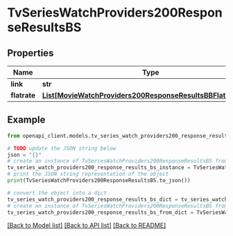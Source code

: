 # TvSeriesWatchProviders200ResponseResultsBS


## Properties

Name | Type | Description | Notes
------------ | ------------- | ------------- | -------------
**link** | **str** |  | [optional] 
**flatrate** | [**List[MovieWatchProviders200ResponseResultsBBFlatrateInner]**](MovieWatchProviders200ResponseResultsBBFlatrateInner.md) |  | [optional] 

## Example

```python
from openapi_client.models.tv_series_watch_providers200_response_results_bs import TvSeriesWatchProviders200ResponseResultsBS

# TODO update the JSON string below
json = "{}"
# create an instance of TvSeriesWatchProviders200ResponseResultsBS from a JSON string
tv_series_watch_providers200_response_results_bs_instance = TvSeriesWatchProviders200ResponseResultsBS.from_json(json)
# print the JSON string representation of the object
print(TvSeriesWatchProviders200ResponseResultsBS.to_json())

# convert the object into a dict
tv_series_watch_providers200_response_results_bs_dict = tv_series_watch_providers200_response_results_bs_instance.to_dict()
# create an instance of TvSeriesWatchProviders200ResponseResultsBS from a dict
tv_series_watch_providers200_response_results_bs_from_dict = TvSeriesWatchProviders200ResponseResultsBS.from_dict(tv_series_watch_providers200_response_results_bs_dict)
```
[[Back to Model list]](../README.md#documentation-for-models) [[Back to API list]](../README.md#documentation-for-api-endpoints) [[Back to README]](../README.md)


